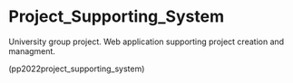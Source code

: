 # Project_Supporting_System

University group project. Web application supporting project creation and managment. 

(pp2022project_supporting_system)
